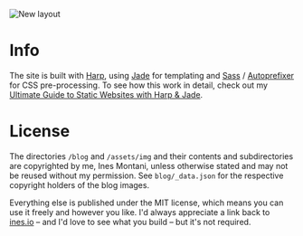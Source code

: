 ![New layout](https://ines.io/assets/img/layout.jpg)

# Info

The site is built with [Harp](http://harpjs.com), using [Jade](http://jade-lang.com/) for templating and [Sass](http://sass-lang.com/) / [Autoprefixer](https://github.com/postcss/autoprefixer) for CSS pre-processing. To see how this work in detail, check out my [Ultimate Guide to Static Websites with Harp & Jade](https://ines.io/blog/the-ultimate-guide-static-websites-harp-jade).

# License

The directories `/blog` and `/assets/img` and their contents and subdirectories are copyrighted by me, Ines Montani, unless otherwise stated and may not be reused without my permission. See `blog/_data.json` for the respective copyright holders of the blog images.

Everything else is published under the MIT license, which means you can use it freely and however you like. I'd always appreciate a link back to [ines.io](https://ines.io) – and I'd love to see what you build – but it's not required.
